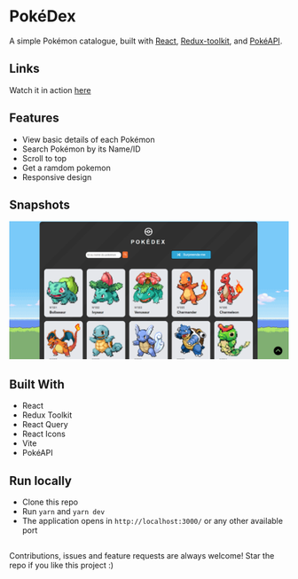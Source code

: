 # PokéDex

A simple Pokémon catalogue, built with [React](https://reactjs.org/), [Redux-toolkit](https://redux-toolkit.js.org/), and [PokéAPI](https://pokeapi.co/).

## Links

Watch it in action [here](https://inocencio-pokedex.netlify.app/)

## Features

- View basic details of each Pokémon
- Search Pokémon by its Name/ID
- Scroll to top
- Get a ramdom pokemon
- Responsive design

## Snapshots

![demo-screenshot](./src/assets/screenshot.png)

## Built With

- React
- Redux Toolkit
- React Query
- React Icons
- Vite
- PokéAPI

## Run locally

- Clone this repo
- Run `yarn` and `yarn dev`
- The application opens in `http://localhost:3000/` or any other available port

##

Contributions, issues and feature requests are always welcome!
Star the repo if you like this project :)
